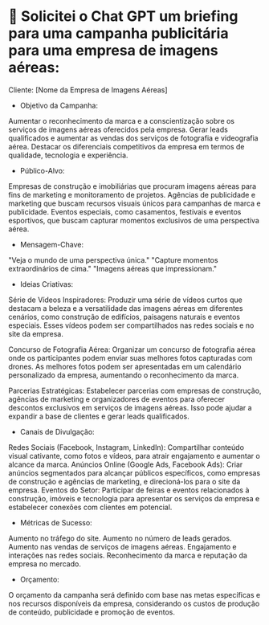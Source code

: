 # 🚀 Solicitei o Chat GPT um briefing para uma campanha publicitária para uma empresa de imagens aéreas:

Cliente: [Nome da Empresa de Imagens Aéreas]

* Objetivo da Campanha:

Aumentar o reconhecimento da marca e a conscientização sobre os serviços de imagens aéreas oferecidos pela empresa.
Gerar leads qualificados e aumentar as vendas dos serviços de fotografia e videografia aérea.
Destacar os diferenciais competitivos da empresa em termos de qualidade, tecnologia e experiência.

* Público-Alvo:

Empresas de construção e imobiliárias que procuram imagens aéreas para fins de marketing e monitoramento de projetos.
Agências de publicidade e marketing que buscam recursos visuais únicos para campanhas de marca e publicidade.
Eventos especiais, como casamentos, festivais e eventos esportivos, que buscam capturar momentos exclusivos de uma perspectiva aérea.

* Mensagem-Chave:

"Veja o mundo de uma perspectiva única."
"Capture momentos extraordinários de cima."
"Imagens aéreas que impressionam."

* Ideias Criativas:

 Série de Vídeos Inspiradores: Produzir uma série de vídeos curtos que destacam a beleza e a versatilidade das imagens aéreas em diferentes cenários, como construção de edifícios, paisagens naturais e eventos especiais. Esses vídeos podem ser compartilhados nas redes sociais e no site da empresa.

 Concurso de Fotografia Aérea: Organizar um concurso de fotografia aérea onde os participantes podem enviar suas melhores fotos capturadas com drones. As melhores fotos podem ser apresentadas em um calendário personalizado da empresa, aumentando o reconhecimento da marca.

 Parcerias Estratégicas: Estabelecer parcerias com empresas de construção, agências de marketing e organizadores de eventos para oferecer descontos exclusivos em serviços de imagens aéreas. Isso pode ajudar a expandir a base de clientes e gerar leads qualificados.

* Canais de Divulgação:

Redes Sociais (Facebook, Instagram, LinkedIn): Compartilhar conteúdo visual cativante, como fotos e vídeos, para atrair engajamento e aumentar o alcance da marca.
Anúncios Online (Google Ads, Facebook Ads): Criar anúncios segmentados para alcançar públicos específicos, como empresas de construção e agências de marketing, e direcioná-los para o site da empresa.
Eventos do Setor: Participar de feiras e eventos relacionados à construção, imóveis e tecnologia para apresentar os serviços da empresa e estabelecer conexões com clientes em potencial.

* Métricas de Sucesso:

Aumento no tráfego do site.
Aumento no número de leads gerados.
Aumento nas vendas de serviços de imagens aéreas.
Engajamento e interações nas redes sociais.
Reconhecimento da marca e reputação da empresa no mercado.

* Orçamento:

O orçamento da campanha será definido com base nas metas específicas e nos recursos disponíveis da empresa, considerando os custos de produção de conteúdo, publicidade e promoção de eventos.
